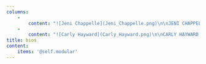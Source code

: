 ```yaml
---
columns:
    -
        content: "![Jeni Chappelle](Jeni_Chappelle.png)\n\nJENI CHAPPELLE is a freelance novel editor with ten years’ experience, co-founding editor and board member for Revise & Resub (#RevPit) and member of AWP, EFA, and ACES. She also co-hosts another podcast, Indie Chicks. Jeni loves working with authors of all levels to shape their stories and bring their books out into the world. She considers herself a hobbit (minus the big, hairy feet) and lives in a tiny town near Charlotte, NC with her family and way too many pets. \n\n[JeniChappelleEditorial.com](https://www.jenichappelleeditorial.com?target=_blank) <br>\n[Jeni's Twitter](https://twitter.com/jenichappelle?target=_blank)"
    -
        content: "![Carly Hayward](Carly_Hayward.png)\n\nCARLY HAYWARD is a developmental novel editor who helps authors find their voice and bring their book to light. With 10+ years in publishing, she’s worked all over the industry, including at a big 5 publishing house, a small press, and a literary agency. She is a co-founding Revise & Resub (#RevPit) editor as well as an EFA member. Editing combines her love of reading, giving advice, and logic puzzles. When not reading or working she lounges with her husband being vastly amused by their cats or binge-watching TV.\n\n[BookLightEditorial.com](https://booklighteditorial.com?target=_blank) <br>\n[Carly's Twitter](https://twitter.com/FromCarly?target=_blank)"
title: bios
content:
    items: '@self.modular'
---
```


